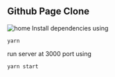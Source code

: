 ## Github Page Clone 
![home](src/public/home.png)
Install dependencies using

```
yarn
```
run server at 3000 port using 
```
yarn start
```
